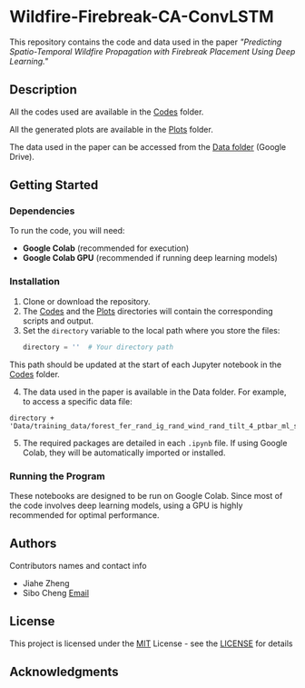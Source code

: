 # Wildfire-Firebreak-CA-ConvLSTM

This repository contains the code and data used in the paper *"Predicting Spatio-Temporal Wildfire Propagation with Firebreak Placement Using Deep Learning."*

## Description

All the codes used are available in the [Codes](/Codes) folder.

All the generated plots are available in the [Plots](/Plots) folder.

The data used in the paper can be accessed from the [Data folder](https://drive.google.com/drive/folders/1pJ7lZQjbbkevEkDort_xLwYg72Bdgv_c?usp=sharing) (Google Drive).

## Getting Started

### Dependencies

To run the code, you will need:

* **Google Colab** (recommended for execution)
* **Google Colab GPU** (recommended if running deep learning models)

### Installation

1. Clone or download the repository.
2. The [Codes](/Codes/) and the [Plots](/Plots/) directories will contain the corresponding scripts and output.
3. Set the `directory` variable to the local path where you store the files:
   ```python
   directory = ''  # Your directory path
   ```
This path should be updated at the start of each Jupyter notebook in the [Codes](/Codes) folder.

4. The data used in the paper is available in the Data folder. For example, to access a specific data file:
```
directory + 'Data/training_data/forest_fer_rand_ig_rand_wind_rand_tilt_4_ptbar_ml_state.npy'
```
5. The required packages are detailed in each `.ipynb` file. If using Google Colab, they will be automatically imported or installed.

### Running the Program
These notebooks are designed to be run on Google Colab. Since most of the code involves deep learning models, using a GPU is highly recommended for optimal performance.

## Authors

Contributors names and contact info

* Jiahe Zheng
* Sibo Cheng [Email](sibo.cheng@enpc.fr)

## License

This project is licensed under the [MIT](https://choosealicense.com/licenses/mit/) License - see the [LICENSE](/LICENSE.md) for details

## Acknowledgments
